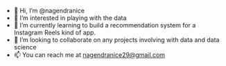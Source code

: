 - 👋 Hi, I’m @nagendranice
- 👀 I’m interested in playing with the data 
- 🌱 I’m currently learning to build a recommendation system for a Instagram Reels kind of app.
- 💞️ I’m looking to collaborate on any projects involving with data and data science
- 📫 You can reach me at nagendranice29@gmail.com

<!---
nagendranice/nagendranice is a ✨ special ✨ repository because its `README.md` (this file) appears on your GitHub profile.
You can click the Preview link to take a look at your changes.
--->
